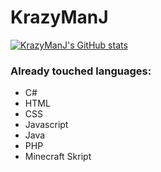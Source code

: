 # KrazyManJ

[![KrazyManJ's GitHub stats](https://github-readme-stats.vercel.app/api?username=KrazyManJ&show_icons=true&bg_color=0d1117&border_radius=20&hide_border=true&title_color=268faa&text_color=ffffff&icon_color=268faa)](https://github.com/anuraghazra/github-readme-stats)

### Already touched languages:
- C#
- HTML
- CSS
- Javascript
- Java
- PHP
- Minecraft Skript
